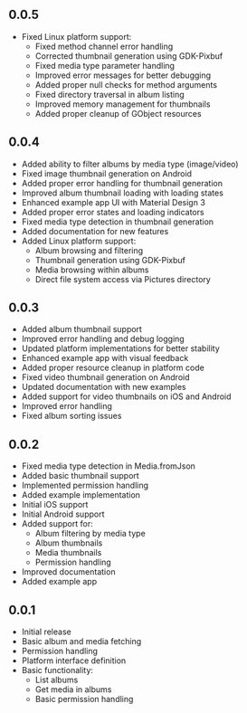 ## 0.0.5

* Fixed Linux platform support:
  * Fixed method channel error handling
  * Corrected thumbnail generation using GDK-Pixbuf
  * Fixed media type parameter handling
  * Improved error messages for better debugging
  * Added proper null checks for method arguments
  * Fixed directory traversal in album listing
  * Improved memory management for thumbnails
  * Added proper cleanup of GObject resources

## 0.0.4

* Added ability to filter albums by media type (image/video)
* Fixed image thumbnail generation on Android
* Added proper error handling for thumbnail generation
* Improved album thumbnail loading with loading states
* Enhanced example app UI with Material Design 3
* Added proper error states and loading indicators
* Fixed media type detection in thumbnail generation
* Added documentation for new features
* Added Linux platform support:
  * Album browsing and filtering
  * Thumbnail generation using GDK-Pixbuf
  * Media browsing within albums
  * Direct file system access via Pictures directory

## 0.0.3

* Added album thumbnail support
* Improved error handling and debug logging
* Updated platform implementations for better stability
* Enhanced example app with visual feedback
* Added proper resource cleanup in platform code
* Fixed video thumbnail generation on Android
* Updated documentation with new examples
* Added support for video thumbnails on iOS and Android
* Improved error handling
* Fixed album sorting issues

## 0.0.2

* Fixed media type detection in Media.fromJson
* Added basic thumbnail support
* Implemented permission handling
* Added example implementation
* Initial iOS support
* Initial Android support
* Added support for:
  * Album filtering by media type
  * Album thumbnails
  * Media thumbnails
  * Permission handling
* Improved documentation
* Added example app

## 0.0.1

* Initial release
* Basic album and media fetching
* Permission handling
* Platform interface definition
* Basic functionality:
  * List albums
  * Get media in albums
  * Basic permission handling
